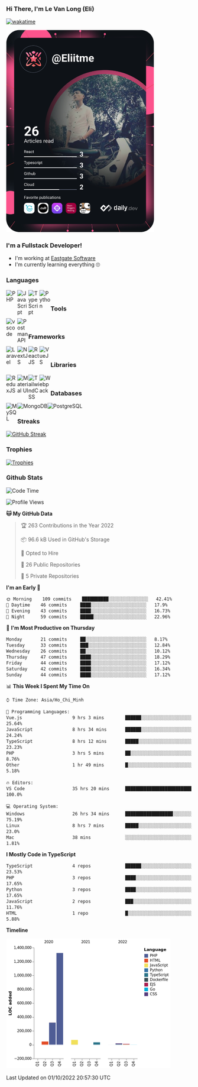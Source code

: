 ### Hi There, I'm Le Van Long (Eli)
[![wakatime](https://wakatime.com/badge/user/6843c55a-2a06-4fcd-8ddd-3f4718f8cf4d.svg)](https://wakatime.com/@6843c55a-2a06-4fcd-8ddd-3f4718f8cf4d)

<a href="https://profile.eliitme.xyz"><img src="https://github.com/Eliitme/Eliitme/blob/master/devcard.svg" width="400" alt="Long Le Van (Eli) 's Dev Card"/></a>

### I'm a Fullstack Developer!
- I'm working at [Eastgate Software](https://eastgate-software.com/)
- I'm currently learning everything 🙄

### Languages
<img align="left" alt="PHP" src="https://img.icons8.com/ios/344/php-logo.png" width="30px"/>
<img align="left" alt="JavaScript" src="https://img.icons8.com/ios/344/javascript--v1.png" width="30px"/>
<img align="left" alt="TypeScript" src="https://img.icons8.com/ios/344/typescript.png" width="30px" />
<img align="left" alt="Python" src="https://img.icons8.com/ios/344/python--v1.png" width="30px" />
<br />

### Tools
<img align="left" alt="vscode" src="https://img.icons8.com/ios/344/visual-studio.png" width="30px"/>
<img align="left" alt="Postman API" src="https://img.icons8.com/wired/344/postman-api.png" width="30px"/>
<br />

### Frameworks
<img align="left" alt="Laravel" src="https://img.icons8.com/ios/344/laravel.png" width="30px"/>
<img align="left" alt="NextJS" src="https://img.icons8.com/color/344/nextjs.png" width="30px" />
<img align="left" alt="ReactJS" src="https://img.icons8.com/ios/344/react-native--v1.png" width="30px" />
<img align="left" alt="VueJS" src="https://img.icons8.com/windows/344/vuejs.png" width="30px" />
<br />

### Libraries
<img align="left" alt="ReduxJS" src="https://img.icons8.com/ios/344/redux.png" width="30px"/>
<img align="left" alt="Material UI" src="https://img.icons8.com/color/344/material-ui.png" width="30px" />
<img align="left" alt="TailwindCSS" src="https://img.icons8.com/color/344/tailwindcss.png" width="30px" />
<img align="left" alt="Webpack" src="https://img.icons8.com/dusk/344/webpack.png" width="30px" />
<br />

### Databases
<img align="left" alt="MySQL" src="https://img.icons8.com/ios/344/mysql.png" width="30px"/>
<img align="left" alt="MongoDB" src="https://img.icons8.com/color/344/mongodb.png" height="30px" />
<img align="left" alt="PostgreSQL" src="https://img.icons8.com/ios/344/postgreesql.png" height="30px" />
<br />

### Streaks
[![GitHub Streak](http://github-readme-streak-stats.herokuapp.com?user=Eliitme)](#Streaks)

### Trophies
[![Trophies](https://github-profile-trophy.vercel.app/?username=Eliitme&margin-w=10&theme=discord)](#Trophies)

### Github Stats
<!--START_SECTION:waka-->
![Code Time](http://img.shields.io/badge/Code%20Time-3%2C152%20hrs%2050%20mins-blue)

![Profile Views](http://img.shields.io/badge/Profile%20Views-12-blue)

**🐱 My GitHub Data** 

> 🏆 263 Contributions in the Year 2022
 > 
> 📦 96.6 kB Used in GitHub's Storage 
 > 
> 💼 Opted to Hire
 > 
> 📜 26 Public Repositories 
 > 
> 🔑 5 Private Repositories  
 > 
**I'm an Early 🐤** 

```text
🌞 Morning    109 commits    ██████████░░░░░░░░░░░░░░░   42.41% 
🌆 Daytime    46 commits     ████░░░░░░░░░░░░░░░░░░░░░   17.9% 
🌃 Evening    43 commits     ████░░░░░░░░░░░░░░░░░░░░░   16.73% 
🌙 Night      59 commits     █████░░░░░░░░░░░░░░░░░░░░   22.96%

```
📅 **I'm Most Productive on Thursday** 

```text
Monday       21 commits     ██░░░░░░░░░░░░░░░░░░░░░░░   8.17% 
Tuesday      33 commits     ███░░░░░░░░░░░░░░░░░░░░░░   12.84% 
Wednesday    26 commits     ██░░░░░░░░░░░░░░░░░░░░░░░   10.12% 
Thursday     47 commits     ████░░░░░░░░░░░░░░░░░░░░░   18.29% 
Friday       44 commits     ████░░░░░░░░░░░░░░░░░░░░░   17.12% 
Saturday     42 commits     ████░░░░░░░░░░░░░░░░░░░░░   16.34% 
Sunday       44 commits     ████░░░░░░░░░░░░░░░░░░░░░   17.12%

```


📊 **This Week I Spent My Time On** 

```text
⌚︎ Time Zone: Asia/Ho_Chi_Minh

💬 Programming Languages: 
Vue.js                   9 hrs 3 mins        ██████░░░░░░░░░░░░░░░░░░░   25.64% 
JavaScript               8 hrs 34 mins       ██████░░░░░░░░░░░░░░░░░░░   24.24% 
TypeScript               8 hrs 12 mins       █████░░░░░░░░░░░░░░░░░░░░   23.23% 
PHP                      3 hrs 5 mins        ██░░░░░░░░░░░░░░░░░░░░░░░   8.76% 
Other                    1 hr 49 mins        █░░░░░░░░░░░░░░░░░░░░░░░░   5.18%

🔥 Editors: 
VS Code                  35 hrs 20 mins      █████████████████████████   100.0%

💻 Operating System: 
Windows                  26 hrs 34 mins      ██████████████████░░░░░░░   75.19% 
Linux                    8 hrs 7 mins        █████░░░░░░░░░░░░░░░░░░░░   23.0% 
Mac                      38 mins             ░░░░░░░░░░░░░░░░░░░░░░░░░   1.81%

```

**I Mostly Code in TypeScript** 

```text
TypeScript               4 repos             ██████░░░░░░░░░░░░░░░░░░░   23.53% 
PHP                      3 repos             ████░░░░░░░░░░░░░░░░░░░░░   17.65% 
Python                   3 repos             ████░░░░░░░░░░░░░░░░░░░░░   17.65% 
JavaScript               2 repos             ███░░░░░░░░░░░░░░░░░░░░░░   11.76% 
HTML                     1 repo              █░░░░░░░░░░░░░░░░░░░░░░░░   5.88%

```


**Timeline**

![Chart not found](https://raw.githubusercontent.com/Eliitme/Eliitme/master/charts/bar_graph.png) 


 Last Updated on 01/10/2022 20:57:30 UTC
<!--END_SECTION:waka-->

